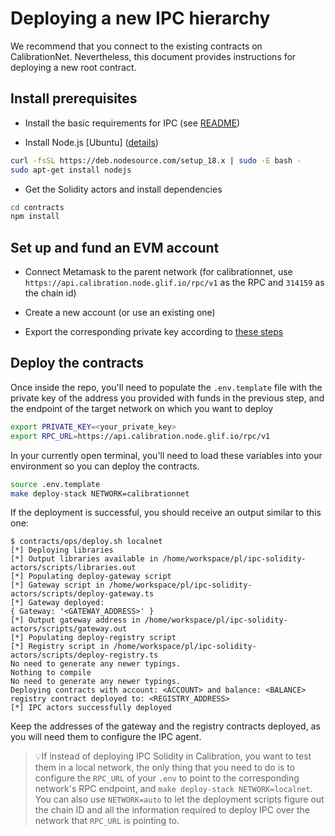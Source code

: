 # Deploying a new IPC hierarchy

We recommend that you connect to the existing contracts on CalibrationNet. Nevertheless, this document provides instructions for deploying a new root contract.

## Install prerequisites

- Install the basic requirements for IPC (see [README](../../README.md#Prerequisites))

- Install Node.js [Ubuntu] ([details](https://github.com/nodesource/distributions))

```bash
curl -fsSL https://deb.nodesource.com/setup_18.x | sudo -E bash -
sudo apt-get install nodejs
```

- Get the Solidity actors and install dependencies

```bash
cd contracts
npm install
```

## Set up and fund an EVM account

- Connect Metamask to the parent network (for calibrationnet, use `https://api.calibration.node.glif.io/rpc/v1` as the RPC and `314159` as the chain id)

- Create a new account (or use an existing one)

- Export the corresponding private key according to [these steps](https://support.metamask.io/hc/en-us/articles/360015289632-How-to-export-an-account-s-private-key)

## Deploy the contracts

Once inside the repo, you'll need to populate the `.env.template` file with the private key of the address you provided with funds in the previous step, and the endpoint of the target network on which you want to deploy

```bash
export PRIVATE_KEY=<your_private_key>
export RPC_URL=https://api.calibration.node.glif.io/rpc/v1
```

In your currently open terminal, you'll need to load these variables into your environment so you can deploy the contracts.

```bash
source .env.template
make deploy-stack NETWORK=calibrationnet
```

If the deployment is successful, you should receive an output similar to this one:

```raw
$ contracts/ops/deploy.sh localnet
[*] Deploying libraries
[*] Output libraries available in /home/workspace/pl/ipc-solidity-actors/scripts/libraries.out
[*] Populating deploy-gateway script
[*] Gateway script in /home/workspace/pl/ipc-solidity-actors/scripts/deploy-gateway.ts
[*] Gateway deployed:
{ Gateway: '<GATEWAY_ADDRESS>' }
[*] Output gateway address in /home/workspace/pl/ipc-solidity-actors/scripts/gateway.out
[*] Populating deploy-registry script
[*] Registry script in /home/workspace/pl/ipc-solidity-actors/scripts/deploy-registry.ts
No need to generate any newer typings.
Nothing to compile
No need to generate any newer typings.
Deploying contracts with account: <ACCOUNT> and balance: <BALANCE>
registry contract deployed to: <REGISTRY_ADDRESS>
[*] IPC actors successfully deployed
```

Keep the addresses of the gateway and the registry contracts deployed, as you will need them to configure the IPC agent.

> 💡If instead of deploying IPC Solidity in Calibration, you want to test them in a local network, the only thing that you need to do is to configure the `RPC_URL` of your `.env` to point to the corresponding network's RPC endpoint, and `make deploy-stack NETWORK=localnet`. You can also use `NETWORK=auto` to let the deployment scripts figure out the chain ID and all the information required to deploy IPC over the network that `RPC_URL` is pointing to.
